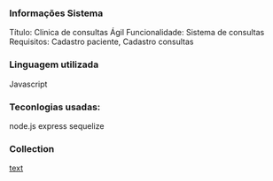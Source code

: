 ### Informações Sistema

Título: Clinica de consultas Ágil
Funcionalidade: Sistema de consultas
Requisitos: Cadastro paciente, Cadastro consultas

### Linguagem utilizada

Javascript

### Teconlogias usadas:

node.js
express
sequelize

### Collection

[text](src/thunder-collection_clinica_consultas.json)
